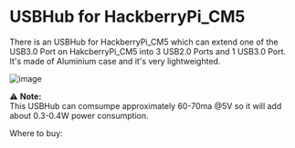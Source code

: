 # USBHub for HackberryPi_CM5

There is an USBHub for HackberryPi_CM5 which can extend one of the USB3.0 Port on HakcberryPi_CM5 into 3 USB2.0 Ports and 1 USB3.0 Port. It's made of Aluminium case and it's very lightweighted. 

![image](https://github.com/user-attachments/assets/0b223cb1-3d53-4490-b604-2260bc40c8d8)


⚠️ **Note:**  
This USBHub can comsumpe approximately 60-70ma @5V so it will add about 0.3-0.4W power consumption.

Where to buy:
